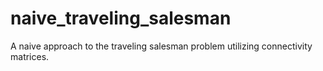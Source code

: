 # naive_traveling_salesman
A naive approach to the traveling salesman problem utilizing connectivity matrices. 

